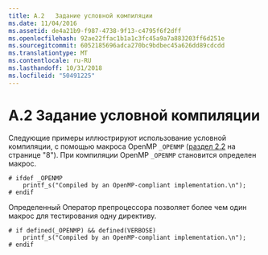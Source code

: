 ```yaml
---
title: A.2   Задание условной компиляции
ms.date: 11/04/2016
ms.assetid: de4a21b9-f987-4738-9f13-c4795f6f2dff
ms.openlocfilehash: 92ae22ffac1b1a1c3fc45a9a7a883203ff6d251e
ms.sourcegitcommit: 6052185696adca270bc9bdbec45a626dd89cdcdd
ms.translationtype: MT
ms.contentlocale: ru-RU
ms.lasthandoff: 10/31/2018
ms.locfileid: "50491225"
---
```

# <a name="a2---specifying-conditional-compilation"></a>A.2   Задание условной компиляции

Следующие примеры иллюстрируют использование условной компиляции, с помощью макроса OpenMP `_OPENMP` ([раздел 2.2](../../parallel/openmp/2-2-conditional-compilation.md) на странице "8"). При компиляции OpenMP `_OPENMP` становится определен макрос.

```
# ifdef _OPENMP
    printf_s("Compiled by an OpenMP-compliant implementation.\n");
# endif
```

Определенный Оператор препроцессора позволяет более чем один макрос для тестирования одну директиву.

```
# if defined(_OPENMP) && defined(VERBOSE)
    printf_s("Compiled by an OpenMP-compliant implementation.\n");
# endif
```